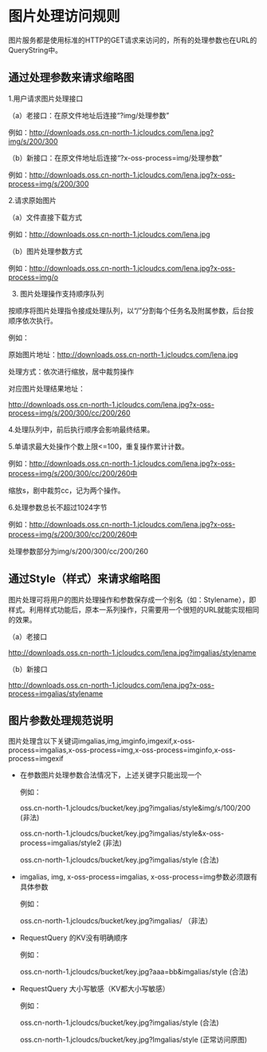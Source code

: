 # 图片处理访问规则

图片服务都是使用标准的HTTP的GET请求来访问的，所有的处理参数也在URL的QueryString中。

## 通过处理参数来请求缩略图

1.用户请求图片处理接口

（a）老接口：在原文件地址后连接“?img/处理参数”

例如：http://downloads.oss.cn-north-1.jcloudcs.com/lena.jpg?img/s/200/300

（b）新接口：在原文件地址后连接“?x-oss-process=img/处理参数”

例如：http://downloads.oss.cn-north-1.jcloudcs.com/lena.jpg?x-oss-process=img/s/200/300

2.请求原始图片

（a）文件直接下载方式

例如：http://downloads.oss.cn-north-1.jcloudcs.com/lena.jpg

（b）图片处理参数方式

例如：http://downloads.oss.cn-north-1.jcloudcs.com/lena.jpg?x-oss-process=img/o

3. 图片处理操作支持顺序队列

按顺序将图片处理指令接成处理队列，以“/”分割每个任务名及附属参数，后台按顺序依次执行。

例如：

原始图片地址：http://downloads.oss.cn-north-1.jcloudcs.com/lena.jpg

处理方式：依次进行缩放，居中裁剪操作

对应图片处理结果地址：

http://downloads.oss.cn-north-1.jcloudcs.com/lena.jpg?x-oss-process=img/s/200/300/cc/200/260

4.处理队列中，前后执行顺序会影响最终结果。

5.单请求最大处操作个数上限<=100，重复操作累计计数。

例如：http://downloads.oss.cn-north-1.jcloudcs.com/lena.jpg?x-oss-process=img/s/200/300/cc/200/260中

缩放s，剧中裁剪cc，记为两个操作。

6.处理参数总长不超过1024字节

例如：http://downloads.oss.cn-north-1.jcloudcs.com/lena.jpg?x-oss-process=img/s/200/300/cc/200/260中

处理参数部分为img/s/200/300/cc/200/260

## 通过Style（样式）来请求缩略图

图片处理可将用户的图片处理操作和参数保存成一个别名（如：Stylename），即样式。利用样式功能后，原本一系列操作，只需要用一个很短的URL就能实现相同的效果。

（a）老接口

http://downloads.oss.cn-north-1.jcloudcs.com/lena.jpg?imgalias/stylename

（b）新接口

http://downloads.oss.cn-north-1.jcloudcs.com/lena.jpg?x-oss-process=imgalias/stylename

## 图片参数处理规范说明

图片处理含以下关键词imgalias,img,imginfo,imgexif,x-oss-process=imgalias,x-oss-process=img,x-oss-process=imginfo,x-oss-process=imgexif

* 在参数图片处理参数合法情况下，上述关键字只能出现一个
       
     例如：
      
     oss.cn-north-1.jcloudcs/bucket/key.jpg?imgalias/style&img/s/100/200    (非法)
       
     oss.cn-north-1.jcloudcs/bucket/key.jpg?imgalias/style&x-oss-process=imgalias/style2   (非法)
       
     oss.cn-north-1.jcloudcs/bucket/key.jpg?imgalias/style   (合法)
       
* imgalias, img, x-oss-process=imgalias, x-oss-process=img参数必须跟有具体参数

    例如：
    
    oss.cn-north-1.jcloudcs/bucket/key.jpg?imgalias/   （非法）

* RequestQuery 的KV没有明确顺序

    例如：
    
    oss.cn-north-1.jcloudcs/bucket/key.jpg?aaa=bb&imgalias/style    (合法)

* RequestQuery 大小写敏感（KV都大小写敏感）

    例如：
    
    oss.cn-north-1.jcloudcs/bucket/key.jpg?imgalias/style    (合法)

    oss.cn-north-1.jcloudcs/bucket/key.jpg?Imgalias/style    (正常访问原图)
